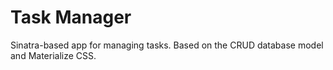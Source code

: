 # Task Manager

Sinatra-based app for managing tasks. Based on the CRUD database model and Materialize CSS.
